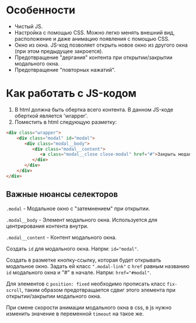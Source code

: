 # Особенности
* Чистый JS.
* Настройка с помощью CSS. Можно легко менять внешний вид, расположение и даже анимацию появления с помощью CSS.
* Окно из окна. JS-код позволяет открыть новое окно из другого окна (при этом предыдущее закроется).
* Предотвращение "дергания" контента при открытии/закрытии модального окна.
* Предотвращение "повторных нажатий".

# Как работать с JS-кодом
1. В html должна быть обертка всего контента. В данном JS-коде оберткой является 'wrapper'.
1. Поместить в html следующую разметку:
```html
<div class="wrapper">
    <div class="modal" id="modal">
       <div class="modal__body">
          <div class="modal__content">
             <a class="modal__close close-modal" href="#">Закрыть модальное окно</a>
          </div>
       </div>
    </div>
</div>
```
## Важные нюансы селекторов
`.modal` - Модальное окно с "затемнением" при открытии.

`.modal__body` - Элемент модального окна. Используется для центрирования контента внутри.

`.modal__content` - Контент модального окна.

Создать `id` для модального окна. Напрм: `id="modal"`.

Создать в разметке кнопку-ссылку, которая будет открывать модальное окно. Задать ей класс `".modal-link"` с `href` равным названию `id` модального окна и "#" в начале. Напрм: `href="#modal"`.

Для элементов с `position: fixed` необходимо прописать класс `fix-scroll`, таким образом предотвращается сдвиг этого элемента при открытии/закрытии модального окна.

При смене скорости анимации модального окна в css, в js нужно изменить значение в переменной `timeout` на такое же.
